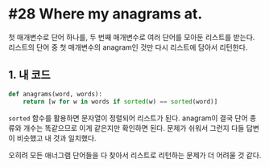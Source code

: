 # #28 Where my anagrams at.

첫 매개변수로 단어 하나를, 두 번째 매개변수로 여러 단어를 모아둔 리스트를 받는다. 리스트의 단어 중 첫 매개변수의 anagram인 것만 다시 리스트에 담아서 리턴한다.

## 1. 내 코드

```python
def anagrams(word, words):
    return [w for w in words if sorted(w) == sorted(word)]
```

`sorted` 함수를 활용하면 문자열이 정렬되어 리스트가 된다. anagram이 결국 단어 종류와 개수는 똑같으므로 이게 같은지만 확인하면 된다. 문제가 쉬워서 그런지 다들 답변이 비슷했고 내 것과 일치했다.

오히려 모든 애너그램 단어들을 다 찾아서 리스트로 리턴하는 문제가 더 어려울 것 같다.
